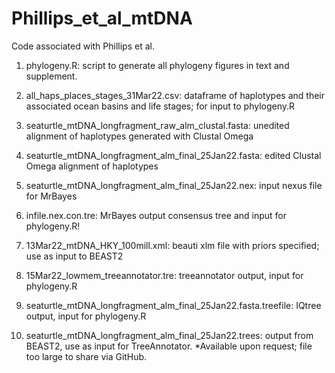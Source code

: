 # Phillips_et_al_mtDNA
Code associated with Phillips et al.

1. phylogeny.R: script to generate all phylogeny figures in text and supplement.

2. all_haps_places_stages_31Mar22.csv: dataframe of haplotypes and their associated ocean basins and life stages; for input to phylogeny.R

3. seaturtle_mtDNA_longfragment_raw_alm_clustal.fasta: unedited alignment of haplotypes generated with Clustal Omega

4. seaturtle_mtDNA_longfragment_alm_final_25Jan22.fasta: edited Clustal Omega alignment of haplotypes

5. seaturtle_mtDNA_longfragment_alm_final_25Jan22.nex: input nexus file for MrBayes

6. infile.nex.con.tre: MrBayes output consensus tree and input for phylogeny.R!

7. 13Mar22_mtDNA_HKY_100mill.xml: beauti xlm file with priors specified; use as input to BEAST2

8. 15Mar22_lowmem_treeannotator.tre: treeannotator output, input for phylogeny.R

9. seaturtle_mtDNA_longfragment_alm_final_25Jan22.fasta.treefile: IQtree output, input for phylogeny.R

10. seaturtle_mtDNA_longfragment_alm_final_25Jan22.trees: output from BEAST2, use as input for TreeAnnotator. *Available upon request; file too large to share via GitHub.
